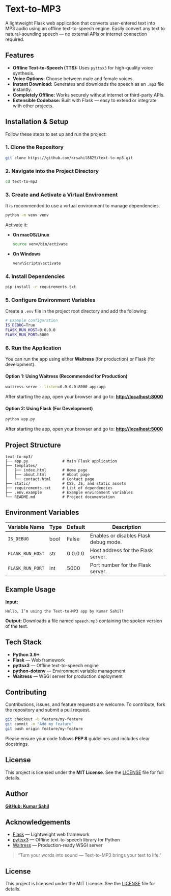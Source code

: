 # Text-to-MP3

A lightweight Flask web application that converts user-entered text into MP3 audio using an offline text-to-speech engine.
Easily convert any text to natural-sounding speech — no external APIs or internet connection required.

## Features

-   **Offline Text-to-Speech (TTS):** Uses `pyttsx3` for high-quality voice synthesis.
-   **Voice Options:** Choose between male and female voices.
-   **Instant Download:** Generates and downloads the speech as an `.mp3` file instantly.
-   **Completely Offline:** Works securely without internet or third-party APIs.
-   **Extensible Codebase:** Built with Flask — easy to extend or integrate with other projects.

## Installation & Setup

Follow these steps to set up and run the project:

### 1. Clone the Repository

```bash
git clone https://github.com/krsahil8825/text-to-mp3.git
```

### 2. Navigate into the Project Directory

```bash
cd text-to-mp3
```

### 3. Create and Activate a Virtual Environment

It is recommended to use a virtual environment to manage dependencies.

```bash
python -m venv venv
```

Activate it:

-   **On macOS/Linux**

    ```bash
    source venv/bin/activate
    ```

-   **On Windows**

    ```bash
    venv\Scripts\activate
    ```

### 4. Install Dependencies

```bash
pip install -r requirements.txt
```

### 5. Configure Environment Variables

Create a `.env` file in the project root directory and add the following:

```bash
# Example configuration
IS_DEBUG=True
FLASK_RUN_HOST=0.0.0.0
FLASK_RUN_PORT=5000
```

### 6. Run the Application

You can run the app using either **Waitress** (for production) or Flask (for development).

#### Option 1: Using Waitress (Recommended for Production)

```bash
waitress-serve --listen=0.0.0.0:8000 app:app
```

After starting the app, open your browser and go to:
**[http://localhost:8000](http://localhost:8000)**

#### Option 2: Using Flask (For Development)

```bash
python app.py
```

After starting the app, open your browser and go to:
**[http://localhost:5000](http://localhost:5000)**

## Project Structure

```
text-to-mp3/
├── app.py               # Main Flask application
├── templates/
│   ├── index.html       # Home page
│   ├── about.html       # About page
│   └── contact.html     # Contact page
├── static/              # CSS, JS, and static assets
├── requirements.txt     # List of dependencies
├── .env.example         # Example environment variables
└── README.md            # Project documentation
```

## Environment Variables

| Variable Name    | Type | Default | Description                           |
| ---------------- | ---- | ------- | ------------------------------------- |
| `IS_DEBUG`       | bool | False   | Enables or disables Flask debug mode. |
| `FLASK_RUN_HOST` | str  | 0.0.0.0 | Host address for the Flask server.    |
| `FLASK_RUN_PORT` | int  | 5000    | Port number for the Flask server.     |

## Example Usage

**Input:**

```
Hello, I’m using the Text-to-MP3 app by Kumar Sahil!
```

**Output:**
Downloads a file named `speech.mp3` containing the spoken version of the text.

## Tech Stack

-   **Python 3.9+**
-   **Flask** — Web framework
-   **pyttsx3** — Offline text-to-speech engine
-   **python-dotenv** — Environment variable management
-   **Waitress** — WSGI server for production deployment

## Contributing

Contributions, issues, and feature requests are welcome.
To contribute, fork the repository and submit a pull request.

```bash
git checkout -b feature/my-feature
git commit -m "Add my feature"
git push origin feature/my-feature
```

Please ensure your code follows **PEP 8** guidelines and includes clear docstrings.

## License

This project is licensed under the **MIT License**.
See the [LICENSE](LICENSE) file for full details.

## Author

[**GitHub: Kumar Sahil**](https://github.com/krsahil8825)

## Acknowledgements

-   [Flask](https://flask.palletsprojects.com/) — Lightweight web framework
-   [pyttsx3](https://pyttsx3.readthedocs.io/) — Offline text-to-speech library for Python
-   [Waitress](https://docs.pylonsproject.org/projects/waitress/) — Production-ready WSGI server

> “Turn your words into sound — Text-to-MP3 brings your text to life.”

## License

This project is licensed under the MIT License. See the [LICENSE](LICENSE) file for details.